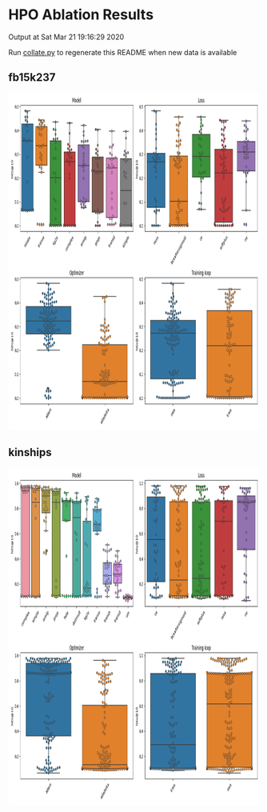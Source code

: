 # HPO Ablation Results

Output at Sat Mar 21 19:16:29 2020

Run <a href="results/collate.py">collate.py</a> to regenerate this README when new data is available
## fb15k237

<img src="results/_results/fb15k237/fb15k237.png" alt="fb15k237" height="675" />

## kinships

<img src="results/_results/kinships/kinships.png" alt="kinships" height="675" />

